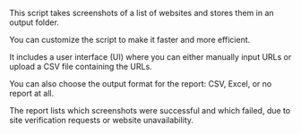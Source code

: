 This script takes screenshots of a list of websites and stores them in an output folder.

You can customize the script to make it faster and more efficient.

It includes a user interface (UI) where you can either manually input URLs or upload a CSV file containing the URLs.

You can also choose the output format for the report: CSV, Excel, or no report at all.

The report lists which screenshots were successful and which failed, due to site verification requests or website unavailability.
